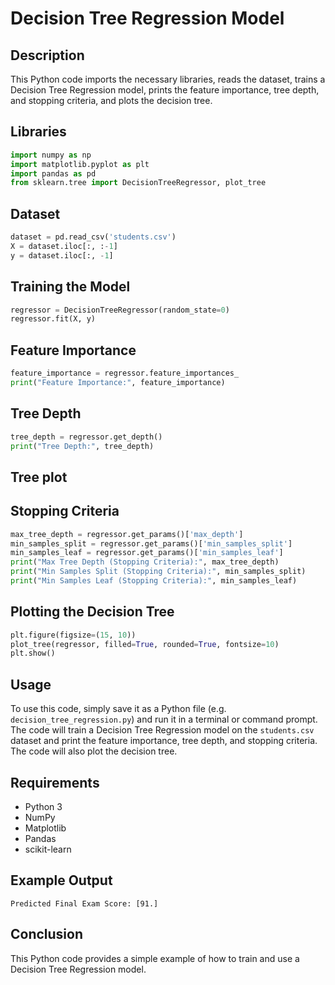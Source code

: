 # Decision Tree Regression Model

## Description

This Python code imports the necessary libraries, reads the dataset, trains a Decision Tree Regression model, prints the feature importance, tree depth, and stopping criteria, and plots the decision tree.

## Libraries

```python
import numpy as np
import matplotlib.pyplot as plt
import pandas as pd
from sklearn.tree import DecisionTreeRegressor, plot_tree
```

## Dataset

```python
dataset = pd.read_csv('students.csv')
X = dataset.iloc[:, :-1]
y = dataset.iloc[:, -1]
```

## Training the Model

```python
regressor = DecisionTreeRegressor(random_state=0)
regressor.fit(X, y)
```

## Feature Importance

```python
feature_importance = regressor.feature_importances_
print("Feature Importance:", feature_importance)
```

## Tree Depth

```python
tree_depth = regressor.get_depth()
print("Tree Depth:", tree_depth)
```

## Tree plot



## Stopping Criteria

```python
max_tree_depth = regressor.get_params()['max_depth']
min_samples_split = regressor.get_params()['min_samples_split']
min_samples_leaf = regressor.get_params()['min_samples_leaf']
print("Max Tree Depth (Stopping Criteria):", max_tree_depth)
print("Min Samples Split (Stopping Criteria):", min_samples_split)
print("Min Samples Leaf (Stopping Criteria):", min_samples_leaf)
```

## Plotting the Decision Tree

```python
plt.figure(figsize=(15, 10))
plot_tree(regressor, filled=True, rounded=True, fontsize=10)
plt.show()
```

## Usage

To use this code, simply save it as a Python file (e.g. `decision_tree_regression.py`) and run it in a terminal or command prompt. The code will train a Decision Tree Regression model on the `students.csv` dataset and print the feature importance, tree depth, and stopping criteria. The code will also plot the decision tree.

## Requirements

* Python 3
* NumPy
* Matplotlib
* Pandas
* scikit-learn

## Example Output

```
Predicted Final Exam Score: [91.]
```

## Conclusion

This Python code provides a simple example of how to train and use a Decision Tree Regression model.


